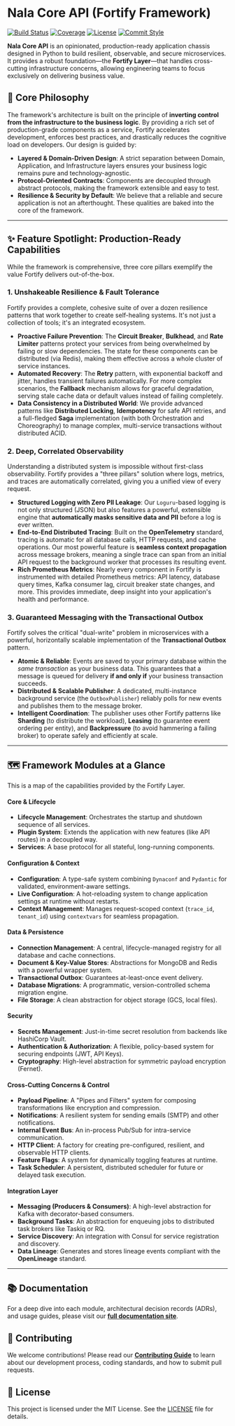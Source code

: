 # Nala Core API (Fortify Framework)

[![Build Status](https://img.shields.io/github/actions/workflow/status/guandaline/nala-core-api/ci.yml?branch=main)](https://github.com/guandaline/nala-core-api/actions)
[![Coverage](https://img.shields.io/codecov/c/github/guandaline/nala-core-api.svg)](https://codecov.io/gh/guandaline/nala-core-api)
[![License](https://img.shields.io/github/license/guandaline/nala-core-api)](./LICENSE)
[![Commit Style](https://img.shields.io/badge/commit%20style-conventional-blue.svg)](./COMMIT_GUIDE.md)

**Nala Core API** is an opinionated, production-ready application chassis designed in Python to build resilient, observable, and secure microservices. It provides a robust foundation—the **Fortify Layer**—that handles cross-cutting infrastructure concerns, allowing engineering teams to focus exclusively on delivering business value.

## 🎯 Core Philosophy

The framework's architecture is built on the principle of **inverting control from the infrastructure to the business logic**. By providing a rich set of production-grade components as a service, Fortify accelerates development, enforces best practices, and drastically reduces the cognitive load on developers. Our design is guided by:

-   **Layered & Domain-Driven Design**: A strict separation between Domain, Application, and Infrastructure layers ensures your business logic remains pure and technology-agnostic.
-   **Protocol-Oriented Contracts**: Components are decoupled through abstract protocols, making the framework extensible and easy to test.
-   **Resilience & Security by Default**: We believe that a reliable and secure application is not an afterthought. These qualities are baked into the core of the framework.

---

## ✨ Feature Spotlight: Production-Ready Capabilities

While the framework is comprehensive, three core pillars exemplify the value Fortify delivers out-of-the-box.

### 1. Unshakeable Resilience & Fault Tolerance

Fortify provides a complete, cohesive suite of over a dozen resilience patterns that work together to create self-healing systems. It's not just a collection of tools; it's an integrated ecosystem.

-   **Proactive Failure Prevention**: The **Circuit Breaker**, **Bulkhead**, and **Rate Limiter** patterns protect your services from being overwhelmed by failing or slow dependencies. The state for these components can be distributed (via Redis), making them effective across a whole cluster of service instances.
-   **Automated Recovery**: The **Retry** pattern, with exponential backoff and jitter, handles transient failures automatically. For more complex scenarios, the **Fallback** mechanism allows for graceful degradation, serving stale cache data or default values instead of failing completely.
-   **Data Consistency in a Distributed World**: We provide advanced patterns like **Distributed Locking**, **Idempotency** for safe API retries, and a full-fledged **Saga** implementation (with both Orchestration and Choreography) to manage complex, multi-service transactions without distributed ACID.

### 2. Deep, Correlated Observability

Understanding a distributed system is impossible without first-class observability. Fortify provides a "three pillars" solution where logs, metrics, and traces are automatically correlated, giving you a unified view of every request.

-   **Structured Logging with Zero PII Leakage**: Our `Loguru`-based logging is not only structured (JSON) but also features a powerful, extensible engine that **automatically masks sensitive data and PII** before a log is ever written.
-   **End-to-End Distributed Tracing**: Built on the **OpenTelemetry** standard, tracing is automatic for all database calls, HTTP requests, and cache operations. Our most powerful feature is **seamless context propagation** across message brokers, meaning a single trace can span from an initial API request to the background worker that processes its resulting event.
-   **Rich Prometheus Metrics**: Nearly every component in Fortify is instrumented with detailed Prometheus metrics: API latency, database query times, Kafka consumer lag, circuit breaker state changes, and more. This provides immediate, deep insight into your application's health and performance.

### 3. Guaranteed Messaging with the Transactional Outbox

Fortify solves the critical "dual-write" problem in microservices with a powerful, horizontally scalable implementation of the **Transactional Outbox** pattern.

-   **Atomic & Reliable**: Events are saved to your primary database within the *same transaction* as your business data. This guarantees that a message is queued for delivery **if and only if** your business transaction succeeds.
-   **Distributed & Scalable Publisher**: A dedicated, multi-instance background service (the `OutboxPublisher`) reliably polls for new events and publishes them to the message broker.
-   **Intelligent Coordination**: The publisher uses other Fortify patterns like **Sharding** (to distribute the workload), **Leasing** (to guarantee event ordering per entity), and **Backpressure** (to avoid hammering a failing broker) to operate safely and efficiently at scale.

---

## 🗺️ Framework Modules at a Glance

This is a map of the capabilities provided by the Fortify Layer.

#### Core & Lifecycle
-   **Lifecycle Management**: Orchestrates the startup and shutdown sequence of all services.
-   **Plugin System**: Extends the application with new features (like API routes) in a decoupled way.
-   **Services**: A base protocol for all stateful, long-running components.

#### Configuration & Context
-   **Configuration**: A type-safe system combining `Dynaconf` and `Pydantic` for validated, environment-aware settings.
-   **Live Configuration**: A hot-reloading system to change application settings at runtime without restarts.
-   **Context Management**: Manages request-scoped context (`trace_id`, `tenant_id`) using `contextvars` for seamless propagation.

#### Data & Persistence
-   **Connection Management**: A central, lifecycle-managed registry for all database and cache connections.
-   **Document & Key-Value Stores**: Abstractions for MongoDB and Redis with a powerful wrapper system.
-   **Transactional Outbox**: Guarantees at-least-once event delivery.
-   **Database Migrations**: A programmatic, version-controlled schema migration engine.
-   **File Storage**: A clean abstraction for object storage (GCS, local files).

#### Security
-   **Secrets Management**: Just-in-time secret resolution from backends like HashiCorp Vault.
-   **Authentication & Authorization**: A flexible, policy-based system for securing endpoints (JWT, API Keys).
-   **Cryptography**: High-level abstraction for symmetric payload encryption (Fernet).

#### Cross-Cutting Concerns & Control
-   **Payload Pipeline**: A "Pipes and Filters" system for composing transformations like encryption and compression.
-   **Notifications**: A resilient system for sending emails (SMTP) and other notifications.
-   **Internal Event Bus**: An in-process Pub/Sub for intra-service communication.
-   **HTTP Client**: A factory for creating pre-configured, resilient, and observable HTTP clients.
-   **Feature Flags**: A system for dynamically toggling features at runtime.
-   **Task Scheduler**: A persistent, distributed scheduler for future or delayed task execution.

#### Integration Layer
-   **Messaging (Producers & Consumers)**: A high-level abstraction for Kafka with decorator-based consumers.
-   **Background Tasks**: An abstraction for enqueuing jobs to distributed task brokers like Taskiq or RQ.
-   **Service Discovery**: An integration with Consul for service registration and discovery.
-   **Data Lineage**: Generates and stores lineage events compliant with the **OpenLineage** standard.

---

## 📚 Documentation

For a deep dive into each module, architectural decision records (ADRs), and usage guides, please visit our **[full documentation site](https://guandaline.github.io/page-docs/)**.

## 🤝 Contributing

We welcome contributions! Please read our [**Contributing Guide**](./CONTRIBUTING.md) to learn about our development process, coding standards, and how to submit pull requests.

## 📜 License

This project is licensed under the MIT License. See the [LICENSE](./LICENSE) file for details.
